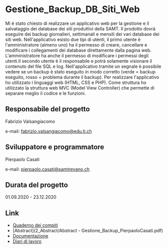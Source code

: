 # Gestione_Backup_DB_Siti_Web

Mi è stato chiesto di realizzare un applicativo web per la gestione e il salvataggio dei database dei siti produttivi della SAMT.
Il prodotto dovrà eseguire dei backup giornalieri, settimanali e mensili dei vari database dei siti web. Nell'applicativo esisto due tipi di utenti, il primo utente è l'amministratore (almeno uno) ha il permesso di creare,
cancellare e modificare i collegamenti dei database direttamente dalla pagina web. L'amministratore ha anche il permesso di modificare i permessi degli utenti.Il secondo utente è il responsabile e potrà solamente visionare il contenuto
del file SQL e log. Nell'applicativo tramite un segnale è possibile vedere se un backup è stato eseguito in modo corretto
(verde = backup eseguito, rosso = problema durante il backup). Per realizzare l'applicativo ho utilizzato i linguaggi web (HTML, CSS e PHP). Come struttura ho utilizzato la struttura web MVC (Model View Controller) che permette di separare meglio il codice
e le funzioni.


## Responsabile del progetto

Fabrizio Valsangiacomo

e-mail: [fabrizio.valsangiacomo@edu.ti.ch](mailto:fabrizio.valsangiacomo@edu.ti.ch)

## Sviluppatore e programmatore

Pierpaolo Casati

e-mail: [pierpaolo.casati@samtrevano.ch](mailto:pierpaolo.casati@samtrevano.ch)

## Durata del progetto

01.09.2020 - 23.12.2020

## Link
- [Quaderno dei compiti](1_QdC/QdC_Gestione%20DB%20siti%20internet%20via%20%20%20web.docx.pdf)
- [Abstract](2_Abstract/Abstract - Gestione_Backup_PierpaoloCasati.pdf)
- [Documentazione](3_Documentazione/Documentazione_CasatiPierpaolo.pdf)
- [Diari di lavoro](4_Diari)
